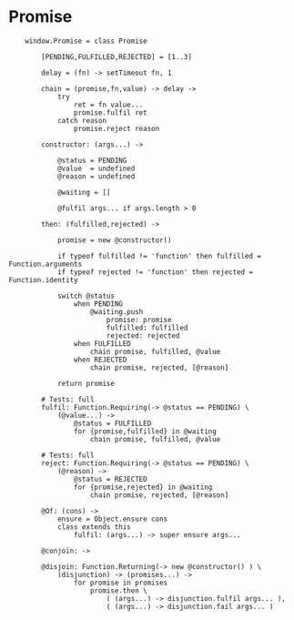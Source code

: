 Promise
===
		
		window.Promise = class Promise
		
			[PENDING,FULFILLED,REJECTED] = [1..3]
		
			delay = (fn) -> setTimeout fn, 1
		
			chain = (promise,fn,value) -> delay ->
				try
					ret = fn value...
					promise.fulfil ret
				catch reason
					promise.reject reason
			
			constructor: (args...) ->
			
				@status = PENDING
				@value  = undefined
				@reason = undefined
		
				@waiting = []
			
				@fulfil args... if args.length > 0
		
			then: (fulfilled,rejected) ->
			
				promise = new @constructor()
			
				if typeof fulfilled != 'function' then fulfilled = Function.arguments
				if typeof rejected != 'function' then rejected = Function.identity
				
				switch @status
					when PENDING
						@waiting.push
							promise: promise
							fulfilled: fulfilled
							rejected: rejected
					when FULFILLED
						chain promise, fulfilled, @value
					when REJECTED
						chain promise, rejected, [@reason]
					
				return promise
				
			# Tests: full
			fulfil: Function.Requiring(-> @status == PENDING) \
				(@value...) ->
					@status = FULFILLED
					for {promise,fulfilled} in @waiting
						chain promise, fulfilled, @value
		
			# Tests: full	
			reject: Function.Requiring(-> @status == PENDING) \
				(@reason) ->
					@status = REJECTED
					for {promise,rejected} in @waiting
						chain promise, rejected, [@reason]
				
			@Of: (cons) ->
				ensure = Object.ensure cons
				class extends this
					fulfil: (args...) -> super ensure args...
				
			@conjoin: ->
			
			@disjoin: Function.Returning(-> new @constructor() ) \
				(disjunction) -> (promises...) ->
					for promise in promises
						promise.then \
							( (args...) -> disjunction.fulfil args... ),
							( (args...) -> disjunction.fail args... )
							
